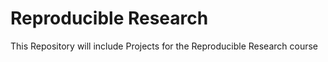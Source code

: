 # Reproducible Research

This Repository will include Projects for the Reproducible Research course

